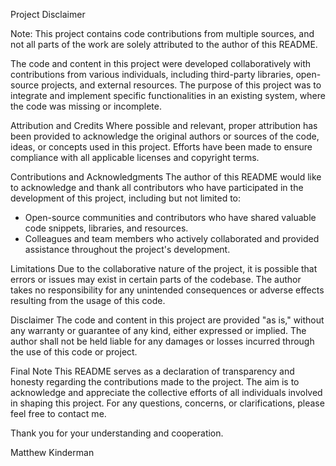 Project Disclaimer

Note: This project contains code contributions from multiple sources, and not all parts of the work are solely attributed to the author of this README.

The code and content in this project were developed collaboratively with contributions from various individuals, including third-party libraries, open-source projects, and external resources. The purpose of this project was to integrate and implement specific functionalities in an existing system, where the code was missing or incomplete.
 
Attribution and Credits
Where possible and relevant, proper attribution has been provided to acknowledge the original authors or sources of the code, ideas, or concepts used in this project. Efforts have been made to ensure compliance with all applicable licenses and copyright terms.

Contributions and Acknowledgments
The author of this README would like to acknowledge and thank all contributors who have participated in the development of this project, including but not limited to:
- Open-source communities and contributors who have shared valuable code snippets, libraries, and resources.
- Colleagues and team members who actively collaborated and provided assistance throughout the project's development.


Limitations
Due to the collaborative nature of the project, it is possible that errors or issues may exist in certain parts of the codebase. The author takes no responsibility for any unintended consequences or adverse effects resulting from the usage of this code.

Disclaimer
The code and content in this project are provided "as is," without any warranty or guarantee of any kind, either expressed or implied. The author shall not be held liable for any damages or losses incurred through the use of this code or project.

Final Note
This README serves as a declaration of transparency and honesty regarding the contributions made to the project. The aim is to acknowledge and appreciate the collective efforts of all individuals involved in shaping this project. For any questions, concerns, or clarifications, please feel free to contact me.

Thank you for your understanding and cooperation.

Matthew Kinderman

